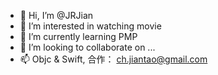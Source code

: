 - 👋 Hi, I’m @JRJian
- 👀 I’m interested in watching movie
- 🌱 I’m currently learning PMP
- 💞️ I’m looking to collaborate on ...
- 📫 Objc & Swift, 合作： ch.jiantao@gmail.com

<!---
JRJian/JRJian is a ✨ special ✨ repository because its `README.md` (this file) appears on your GitHub profile.
You can click the Preview link to take a look at your changes.
--->
